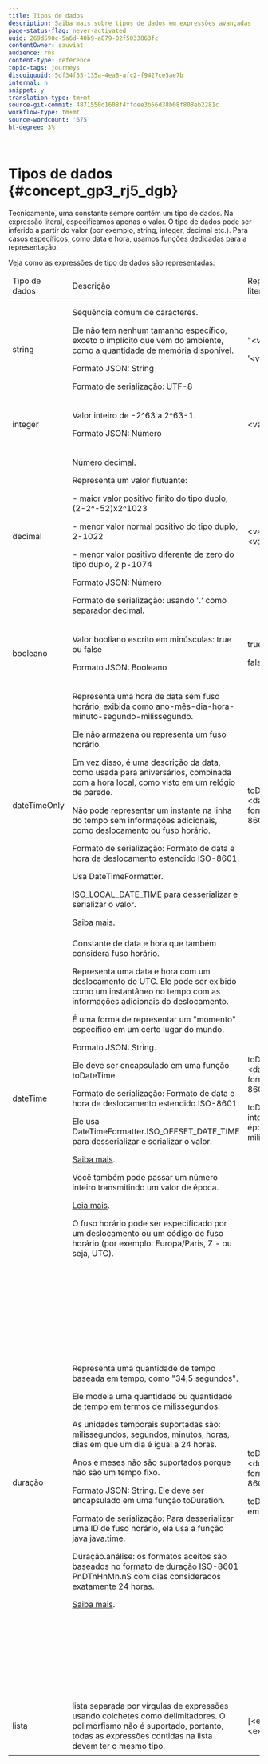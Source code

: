 ```yaml
---
title: Tipos de dados
description: Saiba mais sobre tipos de dados em expressões avançadas
page-status-flag: never-activated
uuid: 269d590c-5a6d-40b9-a879-02f5033863fc
contentOwner: sauviat
audience: rns
content-type: reference
topic-tags: journeys
discoiquuid: 5df34f55-135a-4ea8-afc2-f9427ce5ae7b
internal: n
snippet: y
translation-type: tm+mt
source-git-commit: 4871550d1608f4ffdee3b56d38b08f808eb2281c
workflow-type: tm+mt
source-wordcount: '675'
ht-degree: 3%

---
```



# Tipos de dados {#concept_gp3_rj5_dgb}

Tecnicamente, uma constante sempre contém um tipo de dados. Na expressão literal, especificamos apenas o valor. O tipo de dados pode ser inferido a partir do valor (por exemplo, string, integer, decimal etc.). Para casos específicos, como data e hora, usamos funções dedicadas para a representação.

Veja como as expressões de tipo de dados são representadas:

<table>
    <thead>
        <tr>
        <td>Tipo de dados</td>
        <td>Descrição</td>
        <td>Representação literal</td>
        <td>Exemplo</td>
        </tr>
    </thead>
    <tbody>
    <tr>
        <td>string</td>
        <td><p>Sequência comum de caracteres.</p><p>Ele não tem nenhum tamanho específico, exceto o implícito que vem do ambiente, como a quantidade de memória disponível.</p><p>Formato JSON: String</p><p>Formato de serialização: UTF-8</p></td>
        <td><p>"&lt;value&gt;"</p><p>'&lt;value&gt;'</p></td>
        <td><p><pre>"hello world"</pre></p><p><pre>'hello world'</pre></p></td>
    </tr>
    <tr>
        <td>integer</td>
        <td><p>Valor inteiro de -2^63 a 2^63-1.</p><p>Formato JSON: Número</p></td>
        <td>&lt;valor inteiro&gt;</td>
        <td><p><pre>42</pre></p></td>
    </tr>
    <tr>
        <td>decimal</td>
        <td><p>Número decimal.</p><p>Representa um valor flutuante:</p>
        <p>- maior valor positivo finito do tipo duplo, (2-2^-52)x2^1023</p>
        <p> - menor valor normal positivo do tipo duplo, 2-1022</p>
        <p> - menor valor positivo diferente de zero do tipo duplo, 2 p-1074</p><p>Formato JSON: Número</p><p>Formato de serialização: usando '.' como separador decimal.</p></td>
        <td>&lt;valor inteiro&gt;.&lt;valor inteiro&gt;</td>
        <td><p><pre>3.14</pre></p></td>
    </tr>
    <tr>
        <td>booleano</td>
        <td><p>Valor booliano escrito em minúsculas: true ou false</p><p>Formato JSON: Booleano</p></td>
        <td><p>true</p><p>false</p></td>
        <td><p><pre>true</pre></p></td>
    </tr>
    <tr>
        <td>dateTimeOnly</td>
        <td><p>Representa uma hora de data sem fuso horário, exibida como ano-mês-dia-hora-minuto-segundo-milissegundo.</p><p>Ele não armazena ou representa um fuso horário.</p><p>Em vez disso, é uma descrição da data, como usada para aniversários, combinada com a hora local, como visto em um relógio de parede.</p><p>Não pode representar um instante na linha do tempo sem informações adicionais, como deslocamento ou fuso horário.</p><p>Formato de serialização: Formato de data e hora de deslocamento estendido ISO-8601.</p><p>Usa DateTimeFormatter.</p><p>ISO_LOCAL_DATE_TIME para desserializar e serializar o valor.</p> <a href="https://docs.oracle.com/javase/8/docs/api/java/time/format/DateTimeFormatter.html#ISO_LOCAL_DATE_TIME">Saiba mais</a>.</td>
        <td><p>toDateTimeOnly("&lt;dateTimeOnly no formato ISO-8601&gt;")</p></td>
        <td></td>
    </tr>
    <tr>
        <td>dateTime</td>
        <td><p>Constante de data e hora que também considera fuso horário.</p><p>Representa uma data e hora com um deslocamento de UTC. Ele pode ser exibido como um instantâneo no tempo com as informações adicionais do deslocamento. </p><p>É uma forma de representar um "momento" específico em um certo lugar do mundo.</p><p>Formato JSON: String.</p><p> Ele deve ser encapsulado em uma função toDateTime.</p><p>
        Formato de serialização: Formato de data e hora de deslocamento estendido ISO-8601.</p><p> Ele usa DateTimeFormatter.ISO_OFFSET_DATE_TIME para desserializar e serializar o valor.</p> <a href="https://docs.oracle.com/javase/8/docs/api/java/time/format/DateTimeFormatter.html#ISO_OFFSET_DATE_TIME">Saiba mais</a>. 
        <p>Você também pode passar um número inteiro transmitindo um valor de época.</p> <a href="https://www.epochconverter.com/">Leia mais</a>.</p>
        <p>O fuso horário pode ser especificado por um deslocamento ou um código de fuso horário (por exemplo: Europa/Paris, Z - ou seja, UTC).</p></td>
        <td><p>toDateTime("&lt;dateTime no formato ISO-8601&gt;")</p>
        <p>toDateTime(&lt;valor inteiro de uma época em milissegundos&gt;)</p></td>
        <td><p><pre>toDateTime("1977-04-22T06:00:00Z")</pre></p><p><pre>toDateTime</pre></p><p><pre>("2011-12-03T15:15:30Z")</pre></p><p><pre>toDateTime</pre></p><p><pre>("2011-12-03T15:15:30.123Z")</pre></p><p><pre>toDateTime</pre></p><p><pre>("2011-12-03T15:15:30.123+02:00")</pre></p>
        <p><pre>toDateTime</pre></p><p><pre>("2011-12-03T15:15:30.123-00:20")</pre></p><p><pre>toDateTime(1560762190189)</pre></p></td>
    </tr>
    <tr>
        <td>duração</td>
        <td><p>Representa uma quantidade de tempo baseada em tempo, como "34,5 segundos".</p><p> Ele modela uma quantidade ou quantidade de tempo em termos de milissegundos.</p><p>As unidades temporais suportadas são: milissegundos, segundos, minutos, horas, dias em que um dia é igual a 24 horas.</p><p> Anos e meses não são suportados porque não são um tempo fixo.</p><p>Formato JSON: String. Ele deve ser encapsulado em uma função toDuration.</p><p>Formato de serialização: Para desserializar uma ID de fuso horário, ela usa a função java java.time.</p><p>Duração.análise: os formatos aceitos são baseados no formato de duração ISO-8601 PnDTnHnMn.nS com dias considerados exatamente 24 horas.</p><a href="https://docs.oracle.com/javase/8/docs/api/java/time/Duration.html#parse-java.lang.CharSequence-">Saiba mais</a>.</td>
        <td><p>toDuration("&lt;duração no formato ISO-8601&gt;")</p><p>toDuration(&lt;duração em milissegundos&gt;)</p></td>
        <td><p><pre>toDuration("PT5S") // 5 segundos</pre></p>
        <p><pre>toDuration(500) // </pre></p>
        <p><pre>500ms</pre></p>
        <p><pre>toDuration("PT20.345S") </pre></p>
        <p><pre>— analisa como "20,345 segundos"</pre></p>
        <p><pre>toDuration("PT15M") </pre></p>
        <p><pre> — analisa como "15 minutos"</pre></p>
        <p><pre>(em que um minuto é de 60 segundos)</pre></p>
        <p><pre>toDuration("PT10H") </pre></p>
        <p><pre>— analisa como "10 horas"</pre></p>
        <p><pre>(em que uma hora é de 3600 segundos)</pre></p>
        <p><pre>toDuration("P2D") </pre></p>
        <p><pre>— analisa como "2 dias"</pre></p>
        <p><pre>(se um dia for </pre></p>
        <p><pre>24 horas ou 86400 segundos)</pre></p>
        <p><pre>toDuration("P2DT3H4M") </pre></p>
        <p><pre>— analisa como</pre></p>
        <p><pre>"2 dias, 3 horas e 4 minutos"</pre></p>
        <p><pre>toDuration("P-6H3M") </pre></p>
        <p><pre>— analisa como</pre></p>
        <p><pre>"-6 horas e +3 minutos"</pre></p>
        <p><pre>toDuration("-P6H3M") </pre></p>
        <p><pre>— analisa como</pre></p>
        <p><pre>"-6 horas e -3 minutos"</pre></p>
        <p><pre>toDuration("-P-6H+3M") </pre></p>
        <p><pre>— analisa como</pre></p>
        <p><pre>"+6 horas e -3 minutos"</pre></p></td>
    </tr>
    <tr>
        <td>lista</td>
        <td>lista separada por vírgulas de expressões usando colchetes como delimitadores. O polimorfismo não é suportado, portanto, todas as expressões contidas na lista devem ter o mesmo tipo.</td>
        <td>[&lt;expressão&gt;, &lt;expressão&gt;, ... ]</td>
        <td><p><pre>["value1","value2"]</pre></p><p><pre>[3,5]</pre></p><p><pre>[toDuration(500),toDuration(800)]</pre></p></td>
    </tr>
    </tbody>
</table>
